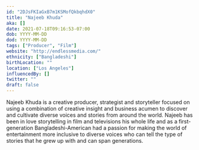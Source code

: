 ```yaml
---
id: "2DJsFKIaGxB7m1KSMofQkbqhdX0"
title: "Najeeb Khuda"
aka: []
date: 2021-07-18T09:16:53-07:00
dob: YYYY-MM-DD
dod: YYYY-MM-DD
tags: ["Producer", "Film"]
website: "http://endlessmedia.com/"
ethnicity: ["Bangladeshi"]
birthLocation: ""
location: ["Los Angeles"]
influencedBy: []
twitter: ""
draft: false
---
```


Najeeb Khuda is a creative producer, strategist and storyteller focused on using
a combination of creative insight and business acumen to discover and cultivate
diverse voices and stories from around the world. Najeeb has been in love
storytelling in film and televisions his whole life and as a first-generation
Bangladeshi-American had a passion for making the world of entertainment more
inclusive to diverse voices who can tell the type of stories that he grew up
with and can span generations.
